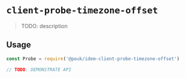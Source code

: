 # `client-probe-timezone-offset`

> TODO: description

## Usage

```js
const Probe = require('@pouk/idem-client-probe-timezone-offset')

// TODO: DEMONSTRATE API
```
